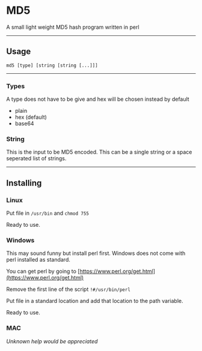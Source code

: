 # MD5

A small light weight MD5 hash program written in perl

---

## Usage

```
md5 [type] [string [string [...]]]
```

---

### Types

A type does not have to be give and hex will be chosen instead by default

* plain
* hex (default)
* base64

### String

This is the input to be MD5 encoded. This can be a single string or a space seperated list of strings.

---

## Installing

### Linux

Put file in ```/usr/bin``` and ```chmod 755```

Ready to use.

### Windows

This may sound funny but install perl first. Windows does not come with perl installed as standard.

You can get perl by going to [https://www.perl.org/get.html](https://www.perl.org/get.html)

Remove the first line of the script ```!#/usr/bin/perl```

Put file in a standard location and add that location to the path variable.

Ready to use.

### MAC

*Unknown help would be appreciated*
